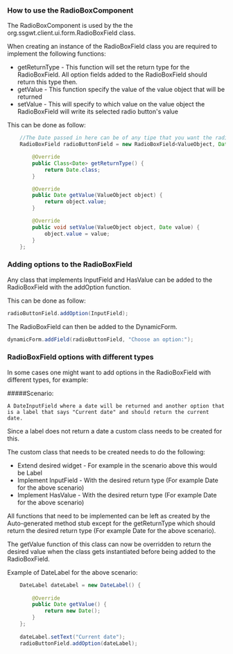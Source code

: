 ### How to use the RadioBoxComponent
The RadioBoxComponent is used by the the org.ssgwt.client.ui.form.RadioBoxField class.

When creating an instance of the RadioBoxField class you are required to implement the following functions:

* getReturnType - This function will set the return type for the RadioBoxField. All option fields added to the RadioBoxField should return this type then.
* getValue - This function specify the value of the value object that will be returned
* setValue - This will specify to which value on the value object the RadioBoxField will write its selected radio button's value

This can be done as follow:

```java
    //The Date passed in here can be of any tipe that you want the radio button field to return
    RadioBoxField radioButtonField = new RadioBoxField<ValueObject, Date>() {

        @Override
        public Class<Date> getReturnType() {
            return Date.class;
        }

        @Override
        public Date getValue(ValueObject object) {
            return object.value;
        }

        @Override
        public void setValue(ValueObject object, Date value) {
            object.value = value;
        }
    };
```

### Adding options to the RadioBoxField
Any class that implements InputField and HasValue can be added to the RadioBoxField with the addOption function.

This can be done as follow:
```java
radioButtonField.addOption(InputField);
```

The RadioBoxField can then be added to the DynamicForm.
```java
dynamicForm.addField(radioButtonField, "Choose an option:");
```

### RadioBoxField options with different types

In some cases one might want to add options in the RadioBoxField with different types, for example:

#####Scenario:
```
A DateInputField where a date will be returned and another option that is a label that says "Current date" and should return the current date.
```
Since a label does not return a date a custom class needs to be created for this.

The custom class that needs to be created needs to do the following:
* Extend desired widget - For example in the scenario above this would be Label
* Implement InputField - With the desired return type (For example Date for the above scenario)
* Implement HasValue - With the desired return type (For example Date for the above scenario)

All functions that need to be implemented can be left as created by the Auto-generated method stub except for the getReturnType which should return the desired return type (For example Date for the above scenario).

The getValue function of this class can now be overridden to return the desired value when the class gets instantiated before being added to the RadioBoxField.

Example of DateLabel for the above scenario:
```java
    DateLabel dateLabel = new DateLabel() {
        
        @Override
        public Date getValue() {
            return new Date();
        }
    };
    
    dateLabel.setText("Current date");
    radioButtonField.addOption(dateLabel);
```

